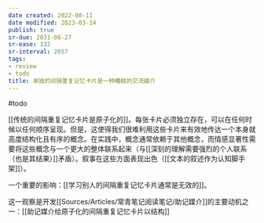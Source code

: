 ```yaml
---
date created: 2022-08-11
date modified: 2023-03-14
publish: true
sr-due: 2031-08-27
sr-ease: 332
sr-interval: 2657
tags:
- review
- todo
title: 单独的间隔重复记忆卡片是一种糟糕的交流媒介
---
```

#todo

[[传统的间隔重复记忆卡片是原子化的]]。每张卡片必须独立存在，可以在任何时候以任何顺序呈现。但是，这使得我们很难利用这些卡片来有效地传达一个本身就高度结构化且有序的概念。在实践中，概念通常依赖于其他概念，而情感显著性需要将这些概念与一个更大的整体联系起来（与[[深刻的理解需要强烈的个人联系（也是其结果）]]矛盾）。叙事在这些方面表现出色（[[文本的叙述作为认知脚手架]]）。

一个重要的影响：[[学习别人的间隔重复记忆卡片通常是无效的]]。

这一观察是开发[[Sources/Articles/常青笔记阅读笔记/助记媒介]]的主要动机之一：[[助记媒介给原子化的间隔重复记忆卡片以结构]]